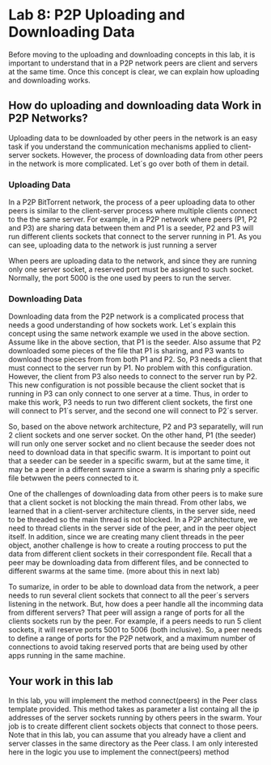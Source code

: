 # Lab 8: P2P Uploading and Downloading Data 
Before moving to the uploading and downloading concepts in this lab, it is important to understand that in a P2P network peers are client and servers at the same time. Once this concept is clear, we can explain how uploading and downloading works. 

## How do uploading and downloading data Work in P2P Networks? 
Uploading data to be downloaded by other peers in the network is an easy task if you understand the communication mechanisms applied to client-server sockets. However, the process of downloading data from other peers in the network is more complicated. Let´s go over both of them in detail.

### Uploading Data

In a P2P BitTorrent network, the process of a peer uploading data to other peers is similar to the client-server process where multiple clients connect to the the same server. For example, in a P2P network where peers (P1, P2 and P3) are sharing data between them and P1 is a seeder, P2 and P3 will run different clients sockets that connect to the server running in P1. As you can see, uploading data to the network is just running a server

When peers are uploading data to the network, and since they are running only one server socket, a reserved port must be assigned to such socket. Normally, the port 5000 is the one used by peers to run the server. 

### Downloading Data

Downloading data from the P2P network is a complicated process that needs a good understanding of how sockets work. Let´s explain this concept using the same network example we used in the above section. Assume like in the above section, that P1 is the seeder. Also assume that P2 downloaded some pieces of the file that P1 is sharing, and P3 wants to download those pieces from from both P1 and P2. So, P3 needs a client that must connect to the server run by P1. No problem with this configuration. However, the client from P3 also needs to connect to the server run by P2. This new configuration is not possible because the client socket that is running in P3 can only connect to one server at a time. Thus, in order to make this work, P3 needs to run two different client sockets, the first one will connect to P1´s server, and the second one will connect to P2´s server. 

So, based on the above network architecture, P2 and P3 separatelly, will run 2 client sockets and one server socket. On the other hand, P1 (the seeder) will run only one server socket and no client because the seeder does not need to download data in that specific swarm. 
It is important to point out that a seeder can be seeder in a specific swarm, but at the same time, it may be a peer in a different swarm since a swarm is sharing pnly a specific file betwwen the peers connected to it. 

One of the challenges of downloading data from other peers is to make sure that a client socket is not blocking the main thread. From other labs, we learned that in a client-server architecture clients, in the server side, need to be threaded so the main thread is not blocked. In a P2P architecture, we need to thread clients in the server side of the peer, and in the peer object itself. In addition, since we are creating many client threads in the peer object, another challenge is how to create a routing proccess to put the data from different client sockets in their correspondent file. Recall that a peer may be downloading data from different files, and be connected to different swarms at the same time. (more about this in next lab)

To sumarize, in order to be able to download data from the network, a peer needs to run several client sockets that connect to all the peer´s servers listening in the network. But, how does a peer handle all the incomming data from different servers? That peer will assign a range of ports for all the clients sockets run by the peer. For example, if a peers needs to run 5 client sockets, it will reserve ports 5001 to 5006 (both inclusive). So, a peer needs to define a range of ports for the P2P network, and a maximum number of connections to avoid taking reserved ports that are being used by other apps running in the same machine.



## Your work in this lab 

In this lab, you will implement the method connect(peers) in the Peer class template provided. This method takes as parameter a list containg all the ip addresses of the server sockets running by others peers in the swarm. Your job is to create different client sockets objects that connect to those peers. Note that in this lab, you can assume that you already have a client and server classes in the same directory as the Peer class. I am only interested here in the logic you use to implement the connect(peers) method 





